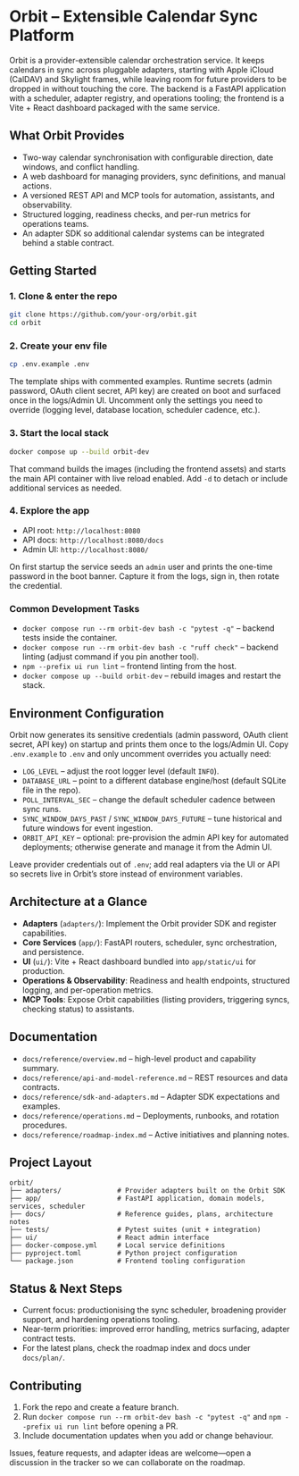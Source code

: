 # Orbit – Extensible Calendar Sync Platform

Orbit is a provider-extensible calendar orchestration service. It keeps calendars in sync across pluggable adapters, starting with Apple iCloud (CalDAV) and Skylight frames, while leaving room for future providers to be dropped in without touching the core. The backend is a FastAPI application with a scheduler, adapter registry, and operations tooling; the frontend is a Vite + React dashboard packaged with the same service.

## What Orbit Provides
- Two-way calendar synchronisation with configurable direction, date windows, and conflict handling.
- A web dashboard for managing providers, sync definitions, and manual actions.
- A versioned REST API and MCP tools for automation, assistants, and observability.
- Structured logging, readiness checks, and per-run metrics for operations teams.
- An adapter SDK so additional calendar systems can be integrated behind a stable contract.

## Getting Started

### 1. Clone & enter the repo
```bash
git clone https://github.com/your-org/orbit.git
cd orbit
```

### 2. Create your env file
```bash
cp .env.example .env
```

The template ships with commented examples. Runtime secrets (admin password, OAuth client secret, API key) are created on boot and surfaced once in the logs/Admin UI. Uncomment only the settings you need to override (logging level, database location, scheduler cadence, etc.).

### 3. Start the local stack
```bash
docker compose up --build orbit-dev
```

That command builds the images (including the frontend assets) and starts the main API container with live reload enabled. Add `-d` to detach or include additional services as needed.

### 4. Explore the app
- API root: `http://localhost:8080`
- API docs: `http://localhost:8080/docs`
- Admin UI: `http://localhost:8080/`

On first startup the service seeds an `admin` user and prints the one-time password in the boot banner. Capture it from the logs, sign in, then rotate the credential.

### Common Development Tasks
- `docker compose run --rm orbit-dev bash -c "pytest -q"` – backend tests inside the container.
- `docker compose run --rm orbit-dev bash -c "ruff check"` – backend linting (adjust command if you pin another tool).
- `npm --prefix ui run lint` – frontend linting from the host.
- `docker compose up --build orbit-dev` – rebuild images and restart the stack.

## Environment Configuration

Orbit now generates its sensitive credentials (admin password, OAuth client secret, API key) on startup and prints them once to the logs/Admin UI. Copy `.env.example` to `.env` and only uncomment overrides you actually need:

- `LOG_LEVEL` – adjust the root logger level (default `INFO`).
- `DATABASE_URL` – point to a different database engine/host (default SQLite file in the repo).
- `POLL_INTERVAL_SEC` – change the default scheduler cadence between sync runs.
- `SYNC_WINDOW_DAYS_PAST` / `SYNC_WINDOW_DAYS_FUTURE` – tune historical and future windows for event ingestion.
- `ORBIT_API_KEY` – optional: pre-provision the admin API key for automated deployments; otherwise generate and manage it from the Admin UI.

Leave provider credentials out of `.env`; add real adapters via the UI or API so secrets live in Orbit’s store instead of environment variables.

## Architecture at a Glance
- **Adapters** (`adapters/`): Implement the Orbit provider SDK and register capabilities.
- **Core Services** (`app/`): FastAPI routers, scheduler, sync orchestration, and persistence.
- **UI** (`ui/`): Vite + React dashboard bundled into `app/static/ui` for production.
- **Operations & Observability**: Readiness and health endpoints, structured logging, and per-operation metrics.
- **MCP Tools**: Expose Orbit capabilities (listing providers, triggering syncs, checking status) to assistants.

## Documentation
- `docs/reference/overview.md` – high-level product and capability summary.
- `docs/reference/api-and-model-reference.md` – REST resources and data contracts.
- `docs/reference/sdk-and-adapters.md` – Adapter SDK expectations and examples.
- `docs/reference/operations.md` – Deployments, runbooks, and rotation procedures.
- `docs/reference/roadmap-index.md` – Active initiatives and planning notes.

## Project Layout
```
orbit/
├── adapters/              # Provider adapters built on the Orbit SDK
├── app/                   # FastAPI application, domain models, services, scheduler
├── docs/                  # Reference guides, plans, architecture notes
├── tests/                 # Pytest suites (unit + integration)
├── ui/                    # React admin interface
├── docker-compose.yml     # Local service definitions
├── pyproject.toml         # Python project configuration
└── package.json           # Frontend tooling configuration
```

## Status & Next Steps
- Current focus: productionising the sync scheduler, broadening provider support, and hardening operations tooling.
- Near-term priorities: improved error handling, metrics surfacing, adapter contract tests.
- For the latest plans, check the roadmap index and docs under `docs/plan/`.

## Contributing
1. Fork the repo and create a feature branch.
2. Run `docker compose run --rm orbit-dev bash -c "pytest -q"` and `npm --prefix ui run lint` before opening a PR.
3. Include documentation updates when you add or change behaviour.

Issues, feature requests, and adapter ideas are welcome—open a discussion in the tracker so we can collaborate on the roadmap.
